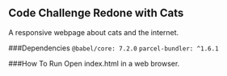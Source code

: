 ## Code Challenge Redone with Cats
A responsive webpage about cats and the internet.

###Dependencies
```@babel/core: 7.2.0``` ```parcel-bundler: ^1.6.1```

###How To Run
Open index.html in a web browser.
